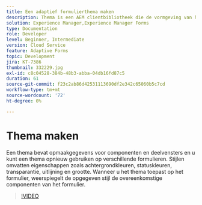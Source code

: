 ```yaml
---
title: Een adaptief formulierthema maken
description: Thema is een AEM clientbibliotheek die de vormgeving van het aangepaste formulier definieert.
solution: Experience Manager,Experience Manager Forms
type: Documentation
role: Developer
level: Beginner, Intermediate
version: Cloud Service
feature: Adaptive Forms
topic: Development
jira: KT-7386
thumbnail: 332229.jpg
exl-id: c8c04528-384b-48b3-abba-04db16fd87c5
duration: 61
source-git-commit: f23c2ab86d42531113690df2e342c65060b5c7cd
workflow-type: tm+mt
source-wordcount: '72'
ht-degree: 0%

---
```


# Thema maken

Een thema bevat opmaakgegevens voor componenten en deelvensters en u kunt een thema opnieuw gebruiken op verschillende formulieren. Stijlen omvatten eigenschappen zoals achtergrondkleuren, statuskleuren, transparantie, uitlijning en grootte. Wanneer u het thema toepast op het formulier, weerspiegelt de opgegeven stijl de overeenkomstige componenten van het formulier.

>[!VIDEO](https://video.tv.adobe.com/v/332229?quality=12&learn=on)
